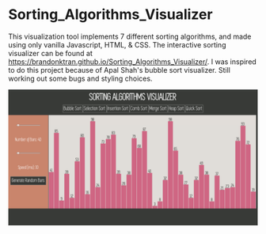 # Sorting_Algorithms_Visualizer

This visualization tool implements 7 different sorting algorithms, and made using only vanilla Javascript, HTML, & CSS. The interactive sorting visualizer can be found at https://brandonktran.github.io/Sorting_Algorithms_Visualizer/. I was inspired to do this project because of Apal Shah's bubble sort visualizer. Still working out some bugs and styling choices.


<img src="images/site.png" alt="HTML5 Icon" width="940">
